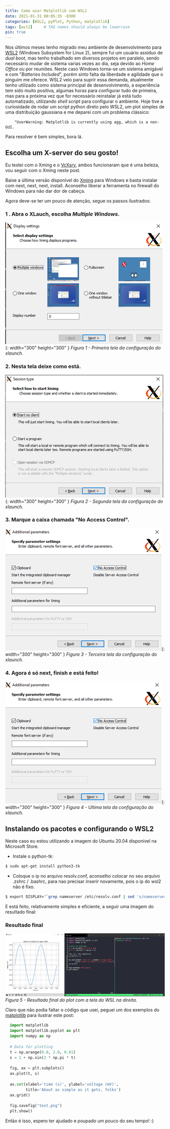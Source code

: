 ```yaml
---
title: Como usar Matplotlib com WSL2
date: 2021-01-31 00:05:35 -0300
categories: [WSL2, pyPlot, Python, matplotlib]
tags: [wsl2]     # TAG names should always be lowercase
pin: true
---
```


Nos últimos meses tenho migrado meu ambiente de desenvolvimento para [WSL2](https://docs.microsoft.com/pt-br/windows/wsl/install-win10) (Windows Subsystem for Linux 2), sempre fui um usuário assíduo de _dual boot_, mas tenho trabalhado em diversos projetos em paralelo, sendo necessário mudar de sistema varias vezes ao dia, seja devido ao _Home Office_ ou por reuniões.
Neste caso Windows torna-se um sistema amigável e com "_Batteries Included_", porém sinto falta da liberdade e agilidade que o pinguim me oferece.
WSL2 veio para suprir essa demanda, atualmente tenho utilizado como sistema principal de desenvolvimento, a experiência tem sido muito positiva, algumas horas para configurar tudo de primeira, mas para a próxima vez que for necessário reinstalar já está tudo automatizado, utilizando _shell script_ para configurar o ambiente.
Hoje tive a curiosidade de rodar um script python direto pelo WSL2, um plot simples de uma distribuição gaussiana e me deparei com um problema clássico:

```err
    "UserWarning: Matplotlib is currently using agg, which is a non-GUI.
```

Para resolver é bem simples, bora lá.

## Escolha um X-server do seu gosto!

Eu testei com o Xming e o [VcXsrv](https://sourceforge.net/projects/vcxsrv/), ambos funcionaram que é uma beleza, vou seguir com o Xming neste post.

Baixe a última versão disponível do [Xming](https://sourceforge.net/projects/xming/) para Windows e basta instalar com next, next, next, install. Aconselho liberar a ferramenta no firewall do Windows para não dar dor de cabeça.
  
Agora deve-se ter um pouco de atenção, segue os passos ilustrados:

### 1 . Abra o XLauch, escolha _Multiple Windows_. 
![Escolha Multiple Windows](/assets/img/2021-01-31-WSL2-Pyplot-img/1.png){: width="300" height="300" }
_Figura 1 - Primeira tela da configuração do xlaunch._

### 2. Nesta tela deixe como está.
![Deixe Como está, apenas next.](/assets/img/2021-01-31-WSL2-Pyplot-img/2.png){: width="300" height="300" }
_Figura 2 - Segunda tela da configuração do xlaunch._

### 3. Marque a caixa chamada "No Access Control".
![Marque a caixa chamada "No Access Control"](/assets/img/2021-01-31-WSL2-Pyplot-img/3.png){: width="300" height="300" }
_Figura 3 - Terceira tela da configuração do xlaunch._

### 4. Agora é só next, finish e está feito!
![Agora é só next, finish e está feito!](/assets/img/2021-01-31-WSL2-Pyplot-img/3.png){: width="300" height="300" }
_Figura 4 - Ultima tela da configuração do xlaunch._


## Instalando os pacotes e configurando o WSL2

Neste caso eu estou utilizando a imagem do Ubuntu 20.04 disponível na Microsoft Store.

- Instale o python-tk:

```zsh
$ sudo apt-get install python3-tk
```

- Coloque o ip no arquivo resolv.conf, aconselho colocar no seu arquivo .zshrc / .bashrc, para nao precisar inserir novamente, pois o ip do wsl2 não é fixo.

```zsh
$ export DISPLAY="`grep nameserver /etc/resolv.conf | sed 's/nameserver //'`:0"
```

E está feito, relativamente simples e eficiente, a seguir uma imagem do resultado final:

### Resultado final

![Resultado WSL2 com matplotlib](/assets/img/2021-01-31-WSL2-Pyplot-img/result2.png)
_Figura 5 - Resultado final do plot com a tela do WSL na direita._

Claro que não podia faltar o código que usei, peguei um dos exemplos do [matplotlib](https://matplotlib.org/3.2.1/tutorials/introductory/sample_plots.html) para ilustrar este post:

```python
  import matplotlib
  import matplotlib.pyplot as plt
  import numpy as np
 
  # Data for plotting
  t = np.arange(0.0, 2.0, 0.01)
  s = 1 + np.sin(2 * np.pi * t)
 
  fig, ax = plt.subplots()
  ax.plot(t, s)
 
  ax.set(xlabel='time (s)', ylabel='voltage (mV)',
         title='About as simple as it gets, folks')
  ax.grid()
 
  fig.savefig("test.png")
  plt.show()
```

Então é isso, espero ter ajudado e poupado um pouco do seu tempo! :)




    



